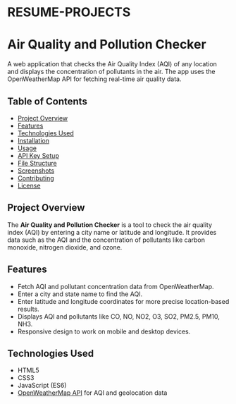 # RESUME-PROJECTS
 
# Air Quality and Pollution Checker

A web application that checks the Air Quality Index (AQI) of any location and displays the concentration of pollutants in the air. The app uses the OpenWeatherMap API for fetching real-time air quality data.

## Table of Contents

- [Project Overview](#project-overview)
- [Features](#features)
- [Technologies Used](#technologies-used)
- [Installation](#installation)
- [Usage](#usage)
- [API Key Setup](#api-key-setup)
- [File Structure](#file-structure)
- [Screenshots](#screenshots)
- [Contributing](#contributing)
- [License](#license)

## Project Overview

The **Air Quality and Pollution Checker** is a tool to check the air quality index (AQI) by entering a city name or latitude and longitude. It provides data such as the AQI and the concentration of pollutants like carbon monoxide, nitrogen dioxide, and ozone.

## Features

- Fetch AQI and pollutant concentration data from OpenWeatherMap.
- Enter a city and state name to find the AQI.
- Enter latitude and longitude coordinates for more precise location-based results.
- Displays AQI and pollutants like CO, NO, NO2, O3, SO2, PM2.5, PM10, NH3.
- Responsive design to work on mobile and desktop devices.

## Technologies Used

- HTML5
- CSS3
- JavaScript (ES6)
- [OpenWeatherMap API](https://openweathermap.org/api) for AQI and geolocation data

